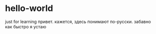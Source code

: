 # hello-world
just for learning
привет. кажется, здесь понимают по-русски. забавно как быстро я устаю 
